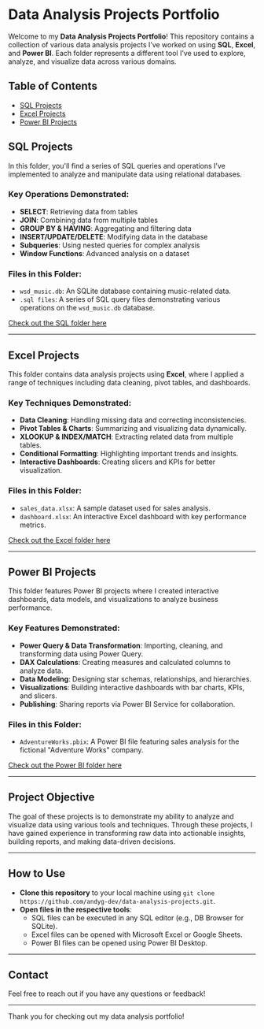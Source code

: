 # Data Analysis Projects Portfolio

Welcome to my **Data Analysis Projects Portfolio**! This repository contains a collection of various data analysis projects I’ve worked on using **SQL**, **Excel**, and **Power BI**. Each folder represents a different tool I’ve used to explore, analyze, and visualize data across various domains.

## Table of Contents

- [SQL Projects](#sql-projects)
- [Excel Projects](#excel-projects)
- [Power BI Projects](#power-bi-projects)

## SQL Projects

In this folder, you'll find a series of SQL queries and operations I’ve implemented to analyze and manipulate data using relational databases.

### Key Operations Demonstrated:
- **SELECT**: Retrieving data from tables
- **JOIN**: Combining data from multiple tables
- **GROUP BY & HAVING**: Aggregating and filtering data
- **INSERT/UPDATE/DELETE**: Modifying data in the database
- **Subqueries**: Using nested queries for complex analysis
- **Window Functions**: Advanced analysis on a dataset

### Files in this Folder:
- `wsd_music.db`: An SQLite database containing music-related data.
- `.sql files`: A series of SQL query files demonstrating various operations on the `wsd_music.db` database.

[Check out the SQL folder here](./sql/)

---

## Excel Projects

This folder contains data analysis projects using **Excel**, where I applied a range of techniques including data cleaning, pivot tables, and dashboards.

### Key Techniques Demonstrated:
- **Data Cleaning**: Handling missing data and correcting inconsistencies.
- **Pivot Tables & Charts**: Summarizing and visualizing data dynamically.
- **XLOOKUP & INDEX/MATCH**: Extracting related data from multiple tables.
- **Conditional Formatting**: Highlighting important trends and insights.
- **Interactive Dashboards**: Creating slicers and KPIs for better visualization.

### Files in this Folder:
- `sales_data.xlsx`: A sample dataset used for sales analysis.
- `dashboard.xlsx`: An interactive Excel dashboard with key performance metrics.

[Check out the Excel folder here](./excel/)

---

## Power BI Projects

This folder features Power BI projects where I created interactive dashboards, data models, and visualizations to analyze business performance.

### Key Features Demonstrated:
- **Power Query & Data Transformation**: Importing, cleaning, and transforming data using Power Query.
- **DAX Calculations**: Creating measures and calculated columns to analyze data.
- **Data Modeling**: Designing star schemas, relationships, and hierarchies.
- **Visualizations**: Building interactive dashboards with bar charts, KPIs, and slicers.
- **Publishing**: Sharing reports via Power BI Service for collaboration.

### Files in this Folder:
- `AdventureWorks.pbix`: A Power BI file featuring sales analysis for the fictional "Adventure Works" company.

[Check out the Power BI folder here](./powerbi/)

---

## Project Objective

The goal of these projects is to demonstrate my ability to analyze and visualize data using various tools and techniques. Through these projects, I have gained experience in transforming raw data into actionable insights, building reports, and making data-driven decisions.

---

## How to Use

- **Clone this repository** to your local machine using `git clone https://github.com/andyg-dev/data-analysis-projects.git`.
- **Open files in the respective tools**:
  - SQL files can be executed in any SQL editor (e.g., DB Browser for SQLite).
  - Excel files can be opened with Microsoft Excel or Google Sheets.
  - Power BI files can be opened using Power BI Desktop.

---

## Contact

Feel free to reach out if you have any questions or feedback!

---

Thank you for checking out my data analysis portfolio!

